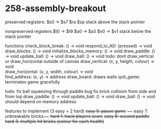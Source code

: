 # 258-assembly-breakout

preserved registers:
$s0 -> $s7
$ra
$sp
stack above the stack pointer

nonpreserved registers
$t0 -> $t9
$a0 -> $a3
$v0 -> $v1
stack below the stack pointer

functions
check_block_break: () -> void
respond_to_AD: (pressed) -> void
draw_blocks: () -> void
initialize_blocks_memory: () -> void
draw_paddle: () -> void
update_ball: () -> void
draw_ball: () -> void
todo: dont draw_vertical or draw_horizontal outside of canvas
draw_vertical: (x, y, height, colour) -> void  
draw_horizontal: (x, y, width, colour) -> void  
find_address: (x, y) -> address
draw_board: draws walls
quit_game: terminates game gracefully

todo:
fix ball squeezing through paddle bug
fix brick collision from side and from top
draw_paddle: () -> void
update_ball: () -> void
draw_ball: () -> void
should depend on memory address

features to implement (3 easy + 2 hard)
~~easy 5: pause game~~
~~ easy 7: unbreakable bricks~~
~~hard 1: track players score~~
~~easy 8: second paddle~~
~~hard 3: multiple hit bricks (colour for each health)~~
